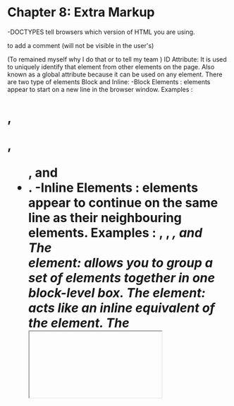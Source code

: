 
# Chapter 8: Extra Markup
-DOCTYPES tell browsers which version of HTML you are using.
<!-- --> to add a comment (will not be visible in the user's)
(To remained myself why I do that or to tell my team ) 
ID Attribute: It is used to uniquely identify that element from other elements on the page. Also known as a global attribute because it can be used on any element.
There are two type of elements Block and Inline:
-Block Elements : elements appear to start on a new line in the browser window. Examples :
<h1>, <p>, <ul>, and <li>.
-Inline Elements : elements appear to continue on the same line as their neighbouring elements. Examples :
<a>, <b>, <em>, and <img>
The <div> element: allows you to group a set of elements together in one block-level box.
The <span> element: acts like an inline equivalent of the element. 
The <iframe>: we can see another page in our page. (Inline frame.)
The <src >attribute: specifies the URL of the page to show in the frame. 
The< height> attribute: specifies the height of the iframe in pixels. The <width> attribute: specifies the width of the iframe in pixels.
<meta> :we write it inside the head. It contains information about that web page. 
-Escape characters are used to include special characters in your pages 
such as , and ©.

# Chapter 17:HTML5 Layout  
HTML5 introduces a new set of elements that allow you to divide up the parts of a page.
We can use<header> and <footer> appears at the top or bottom of every page on the site.
<nav> :used to contain the major navigational blocks on the site such as the primary site navigation.
<article>: acts as a container for any section of a page that could stand alone and potentially be syndicated.
<aside> :we use it to depending on whether it is inside an element or not.
-If it used inside an element: it should contain information that is related to the article but not essential to its overall meaning
- If it used outside of an element: it acts as a container for content that is related to the entire page
<section> :related content together and typically each section would have its own heading.
Html5 helping older browsers that do not understand HTML5 .




# Chapter 18 :Process & Design
We should know who we expect to use my website ( my audience)
The audience can influence design decisions from color palettes to level of detail in descriptions. And we need to consider why People Visit my Website.
I have to figure out what information my visitors need and provide it to them.
-There are some sites people will visit a lot like news so I have to think of how many times people will open my website .
*Site map*: create a diagram of the pages that will be used to structure the site.
*Wireframe*: it shows how the page should look after we finished.
-Visual hierarchy helps visitors understand what you are trying to tell them.
-Headings Giving a chunk of information a heading clearly tells the user whether or not the content of the grouping is relevant to them.
